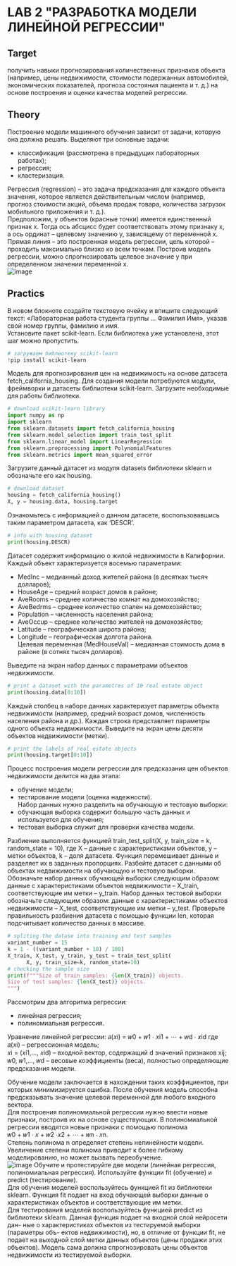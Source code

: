 # LAB 2 "РАЗРАБОТКА МОДЕЛИ ЛИНЕЙНОЙ РЕГРЕССИИ"

## Target
получить навыки прогнозирования количественных признаков объекта (например, цены недвижимости, стоимости подержанных автомобилей, экономических показателей, прогноза состояния пациента и т. д.) на основе построения и оценки качества моделей регрессии.  

## Theory
Построение модели машинного обучения зависит от задачи, которую она должна решать. Выделяют три основные задачи:  
*	классификация (рассмотрена в предыдущих лабораторных работах);  
*	регрессия;  
*	кластеризация.   

Регрессия (regression) – это задача предсказания для каждого объекта значения, которое является действительным числом (например, прогноз стоимости акций, объема продаж товара, количества загрузок мобильного приложения и т. д.).  
Предположим, у объектов (красные точки) имеется единственный признак x. Тогда ось абсцисс будет соответствовать этому признаку x, а ось ординат – целевому значению y, зависящему от переменной x.  
Прямая линия – это построенная модель регрессии, цель которой – проходить максимально близко ко всем точкам. Построив модель регрессии, можно спрогнозировать целевое значение y при определенном значении переменной x.  
![image](https://github.com/user-attachments/assets/9c35deae-1814-4787-a6cb-5d7b6aabfaca)

## Practics
В новом блокноте создайте текстовую ячейку и впишите следующий текст: «Лабораторная работа студента группы … Фамилия Имя», указав свой номер группы, фамилию и имя.  
Установите пакет scikit-learn. Если библиотека уже установлена, этот шаг можно пропустить.  
```py
# загружаем библиотеку scikit-learn
!pip install scikit-learn
```
Модель для прогнозирования цен на недвижимость на основе датасета fetch_california_housing.
Для создания модели потребуются модули, фреймворки и датасеты библиотеки scikit-learn.
Загрузите необходимые для работы библиотеки.
```py
# download scikit-learn library
import numpy as np
import sklearn
from sklearn.datasets import fetch_california_housing
from sklearn.model_selection import train_test_split
from sklearn.linear_model import LinearRegression
from sklearn.preprocessing import PolynomialFeatures
from sklearn.metrics import mean_squared_error
```
Загрузите данный датасет из модуля datasets библиотеки sklearn и обозначьте его как housing.
```py
# download dataset
housing = fetch_california_housing()
X, y = housing.data, housing.target
```
Ознакомьтесь с информацией о данном датасете, воспользовавшись таким параметром датасета, как ‘DESCR’.
```py
# info with housing dataset 
print(housing.DESCR)
```
Датасет содержит информацию о жилой недвижимости в Калифорнии. Каждый объект характеризуется восемью параметрами:   
*	MedInc – медианный доход жителей района (в десятках тысяч долларов);  
*	HouseAge – средний возраст домов в районе;  
*	AveRooms – среднее количество комнат на домохозяйство;  
*	AveBedrms – среднее количество спален на домохозяйство;  
*	Population – численность населения района;  
*	AveOccup – среднее количество жителей на домохозяйство;  
*	Latitude – географическая широта района;  
*	Longitude – географическая долгота района.  
Целевая переменная (MedHouseVal) – медианная стоимость дома в районе (в сотнях тысяч долларов).

Выведите на экран набор данных с параметрами объектов недвижимости.
```py
# print a dataset with the parametres of 10 real estate object
print(housing.data[0:10])
```
Каждый столбец в наборе данных характеризует параметры объекта недвижимости (например, средний возраст домов, численность населения района и др.). Каждая строка представляет параметры одного объекта недвижимости.
Выведите на экран цены десяти объектов недвижимости (метки).
```py
# print the labels of real estate objects
print(housing.target[0:10])
```
Процесс построения модели регрессии для предсказания цен объектов недвижимости делится на два этапа:  
*	обучение модели;  
*	тестирование модели (оценка надежности).  
Набор данных нужно разделить на обучающую и тестовую выборки:  
*	обучающая выборка содержит большую часть данных и используется для обучения;  
*	тестовая выборка служит для проверки качества модели.

Разбиение выполняется функцией train_test_split(X, y, train_size = k, random_state = 10), где X – данные с характеристиками объектов, y – метки объектов, k – доля датасета. Функция перемешивает данные и разделяет их в заданных пропорциях.
Разбейте датасет с данными об объектах недвижимости на обучающую и тестовую выборки. Обозначьте набор данных обучающей выборки следующим образом: данные с характеристиками объектов недвижимости – X_train, соответствующие им метки – y_train. Набор данных тестовой выборки обозначьте следующим образом: данные с характеристиками объектов недвижимости – X_test, соответствующие им метки – y_test.
Проверьте правильность разбиения датасета с помощью функции len, которая подсчитывает количество данных в массиве. 
```py
# spliting the datase into training and test samples
variant_number = 15
k = 1 - ((variant_number + 10) / 100)
X_train, X_test, y_train, y_test = train_test_split(
      X, y, train_size=k, random_state=10)
# checking the sample size
print(f"""Size of train samples: {len(X_train)} objects.
Size of test samples: {len(X_test)} objects.
""")
```
Рассмотрим два алгоритма регрессии:  
* линейная регрессия;  
* полиномиальная регрессия.
  
Уравнение линейной регрессии:
𝑎(𝑥i) = 𝑤0 + 𝑤1 ∙ 𝑥i1 + ⋯ + 𝑤d ∙ 𝑥id
где 𝑎(𝑥i) – регрессионная модель;  
𝑥i = (𝑥i1,…, 𝑥id) – входной вектор, содержащий d значений признаков xij;  
𝑤0, 𝑤1,…, 𝑤d – весовые коэффициенты (веса), полностью определяющие предсказания модели.  

Обучение модели заключается в нахождении таких коэффициентов, при которых минимизируется ошибка. После обучения модель способна предсказывать значение целевой переменной для любого входного вектора.  
Для построения полиномиальной регрессии нужно ввести новые признаки, построив их на основе существующих. В полиномиальной регрессии вводятся новые признаки с помощью полинома   
𝑤0 + 𝑤1 ∙ 𝑥 + 𝑤2 ∙𝑥2 + ⋯ + 𝑤n ∙ 𝑥n.  
Степень полинома n определяет степень нелинейности модели. Увеличение степени полинома приводит к более гибкому моделированию, но может вызвать переобучение.  
![image](https://github.com/user-attachments/assets/ef95b0a3-7d8f-4dd1-8091-3af4ed711fc2)
Обучите и протестируйте две модели (линейная регрессия, полиномиальная регрессия). Используйте функции fit (обучение) и predict (тестирование).  
Для обучения моделей воспользуйтесь функцией fit из библиотеки sklearn. Функция fit подает на вход обучающей выборки данные о характеристиках объектов и соответствующие им метки.  
Для тестирования моделей воспользуйтесь функцией predict из библиотеки sklearn. Данная функция подает на входной слой нейросети дан- ные о характеристиках объектов из тестируемой выборки (параметры объ- ектов недвижимости), но, в отличие от функции fit, не подает на выходной слой метки данных объектов (цены продажи этих объектов). Модель сама должна спрогнозировать цены объектов недвижимости из тестируемой выборки.

